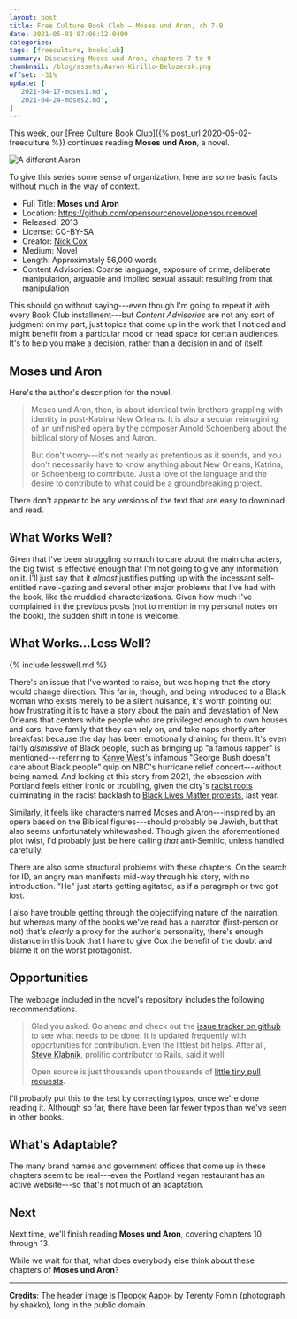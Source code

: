 ```yaml
---
layout: post
title: Free Culture Book Club — Moses und Aron, ch 7-9
date: 2021-05-01 07:06:12-0400
categories:
tags: [freeculture, bookclub]
summary: Discussing Moses und Aron, chapters 7 to 9
thumbnail: /blog/assets/Aaron-Kirillo-Belozersk.png
offset: -31%
update: [
  '2021-04-17-moses1.md',
  '2021-04-24-moses2.md',
]
---
```


This week, our [Free Culture Book Club]({% post_url 2020-05-02-freeculture %}) continues reading **Moses und Aron**, a novel.

![A different Aaron](/blog/assets/Aaron-Kirillo-Belozersk.png "A different Aron")

To give this series some sense of organization, here are some basic facts without much in the way of context.

 * Full Title:  **Moses und Aron**
 * Location:  <https://github.com/opensourcenovel/opensourcenovel>
 * Released:  2013
 * License:  CC-BY-SA
 * Creator:  [Nick Cox](http://nickcox.me/)
 * Medium:  Novel
 * Length:  Approximately 56,000 words
 * Content Advisories:  Coarse language, exposure of crime, deliberate manipulation, arguable and implied sexual assault resulting from that manipulation

This should go without saying---even though I'm going to repeat it with every Book Club installment---but *Content Advisories* are not any sort of judgment on my part, just topics that come up in the work that I noticed and might benefit from a particular mood or head space for certain audiences.  It's to help you make a decision, rather than a decision in and of itself.

## Moses und Aron

Here's the author's description for the novel.

 > Moses und Aron, then, is about identical twin brothers grappling with identity in post-Katrina New Orleans. It is also a secular reimagining of an unfinished opera by the composer Arnold Schoenberg about the biblical story of Moses and Aaron.
 >
 > But don't worry---it's not nearly as pretentious as it sounds, and you don't necessarily have to know anything about New Orleans, Katrina, or Schoenberg to contribute. Just a love of the language and the desire to contribute to what could be a groundbreaking project.

There don't appear to be any versions of the text that are easy to download and read.

## What Works Well?

Given that I've been struggling so much to care about the main characters, the big twist is effective enough that I'm not going to give any information on it.  I'll just say that it *almost* justifies putting up with the incessant self-entitled navel-gazing and several other major problems that I've had with the book, like the muddied characterizations.  Given how much I've complained in the previous posts (not to mention in my personal notes on the book), the sudden shift in tone is welcome.

## What Works...Less Well?

{% include lesswell.md %}

There's an issue that I've wanted to raise, but was hoping that the story would change direction.  This far in, though, and being introduced to a Black woman who exists merely to be a silent nuisance, it's worth pointing out how frustrating it is to have a story about the pain and devastation of New Orleans that centers white people who are privileged enough to own houses and cars, have family that they can rely on, and take naps shortly after breakfast because the day has been emotionally draining for them.  It's even fairly *dismissive* of Black people, such as bringing up "a famous rapper" is mentioned---referring to [Kanye West](https://en.wikipedia.org/wiki/Kanye_West)'s infamous "George Bush doesn't care about Black people" quip on NBC's hurricane relief concert---without being named.  And looking at this story from 2021, the obsession with Portland feels either ironic or troubling, given the city's [racist roots](https://en.wikipedia.org/wiki/Racism_in_Oregon) culminating in the racist backlash to [Black Lives Matter protests](https://en.wikipedia.org/wiki/George_Floyd_protests_in_Portland,_Oregon), last year.

Similarly, it feels like characters named Moses and Aron---inspired by an opera based on the Biblical figures---should probably be Jewish, but that also seems unfortunately whitewashed.  Though given the aforementioned plot twist, I'd probably just be here calling *that* anti-Semitic, unless handled carefully.

There are also some structural problems with these chapters.  On the search for ID, an angry man manifests mid-way through his story, with no introduction.  "He" just starts getting agitated, as if a paragraph or two got lost.

I also have trouble getting through the objectifying nature of the narration, but whereas many of the books we've read has a narrator (first-person or not) that's *clearly* a proxy for the author's personality, there's enough distance in this book that I have to give Cox the benefit of the doubt and blame it on the worst protagonist.

## Opportunities

The webpage included in the novel's repository includes the following recommendations.

 >  Glad you asked. Go ahead and check out the [issue tracker on github](https://github.com/opensourcenovel/opensourcenovel/issues) to see what needs to be done. It is updated frequently with opportunities for contribution. Even the littlest bit helps. After all, [Steve Klabnik](http://twitter.com/steveklabnik), prolific contributor to Rails, said it well:
 >
 > Open source is just thousands upon thousands of [little tiny pull requests](https://twitter.com/steveklabnik/status/294259287759413249).

I'll probably put this to the test by correcting typos, once we're done reading it.  Although so far, there have been far fewer typos than we've seen in other books.

## What's Adaptable?

The many brand names and government offices that come up in these chapters seem to be real---even the Portland vegan restaurant has an active website---so that's not much of an adaptation.

## Next

Next time, we'll finish reading **Moses und Aron**, covering chapters 10 through 13.

While we wait for that, what does everybody else think about these chapters of **Moses und Aron**?

* * *

**Credits**:  The header image is [Пророк Аарон](https://commons.wikimedia.org/wiki/File:Aaron_(Kirillo-Belozersk).jpg) by Terenty Fomin (photograph by shakko), long in the public domain.

